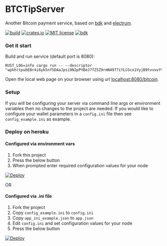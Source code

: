 BTCTipServer
===
Another Bitcoin payment service, based on [bdk](https://github.com/bitcoindevkit/bdk) and [electrum](https://github.com/bitcoindevkit/rust-electrum-client).

[![build](https://github.com/lvaccaro/btctipserver/workflows/ci/badge.svg)](https://github.com/lvaccaro/btctipserver/actions)
[![crates.io](https://img.shields.io/crates/v/btctipserver.svg)](https://crates.io/crates/btctipserver)
[![MIT license](https://img.shields.io/github/license/lvaccaro/btctipserver)](https://github.com/lvaccaro/btctipserver/blob/master/LICENSE)
[![bdk](https://raw.githubusercontent.com/bitcoindevkit/bitcoindevkit.org/master/static/badge/bitcoin-dev-kit.svg)](https://github.com/bitcoindevkit/bdk)

### Get it start
Build and run service (default port is 8080):
```
RUST_LOG=info cargo run -- --descriptor "wpkh(tpubEBr4i6yk5nf5DAaJpsi9N2pPYBeJ7fZ5Z9rmN4977iYLCGco1VyjB9tvvuvYtfZzjD5A8igzgw3HeWeeKFmanHYqksqZXYXGsw5zjnj7KM9/*)"
```

Open the local web page on your browser using url [localhost:8080/bitcoin](http://localhost:8080/bitcoin).

### Setup

If you will be configuring your server via command line args or environment variables then no 
changes to the project are needed. If you would like to configure your wallet parameters in a 
`config.ini` file then see `config_example.ini` as example. 

### Deploy on heroku 

#### Configured via environment vars
1. Fork this project 
2. Press the below button
3. When prompted enter required configuration values for your node

[![Deploy](https://www.herokucdn.com/deploy/button.svg)](https://heroku.com/deploy)

OR 

#### Configured via .ini file 
1. Fork the project
2. Copy `config_example.ini` to `config.ini`
3. Copy `app_ini_example.json` to `app.json`
4. Edit `config.ini` and set configuration values for your node
4. Press the below button

[![Deploy](https://www.herokucdn.com/deploy/button.svg)](https://heroku.com/deploy)
